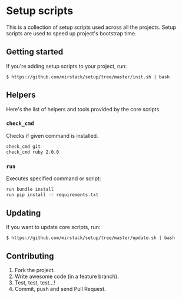 # Setup scripts

This is a collection of setup scripts used across all the projects.
Setup scripts are used to speed up project's bootstrap time.

## Getting started

If you're adding setup scripts to your project, run:

    $ https://github.com/mirstack/setup/tree/master/init.sh | bash

## Helpers

Here's the list of helpers and tools provided by the core scripts.

### `check_cmd`

Checks if given command is installed.

```sh
check_cmd git
check_cmd ruby 2.0.0
```

### `run`

Executes specified command or script:

```sh
run bundle install
run pip install -r requirements.txt
```

## Updating

If you want to update core scripts, run:

    $ https://github.com/mirstack/setup/tree/master/update.sh | bash

## Contributing

1. Fork the project.
2. Write awesome code (in a feature branch).
3. Test, test, test...!
4. Commit, push and send Pull Request.
